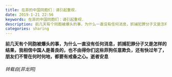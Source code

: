```yaml
---
title: 在菲的中国同胞们：请引起重视.
date: 2019-1-21 22:56
keywords: 在菲的中国同胞们：请引起重视.
description: 前几天有个同胞被爆头的事，为什么一直没有任何消息，抓捕犯罪分子又是怎样的结果，我相信中国人是善良的，也不由得你们这些菲狗任意欺负，还有快过年了，朋友们不管在何时何地，都要有戒备之心。逝者安息
categories: sharing
---
```

<td class="t_f" id="postmessage_2760743">

<img alt="" border="0" onclick="" onmouseover="" smilieid="747" src="static/image/smiley/longwa/3.gif"/><strong>前几天有个同胞被爆头的事，为什么一直没有任何消息，抓捕犯罪分子又是怎样的结果，我相信中国人是善良的，也不由得你们这些菲狗任意欺负，还有快过年了，朋友们不管在何时何地，都要有戒备之心。逝者安息<font color="Black"></font></strong></td>
###### 转载自[菲龙网]